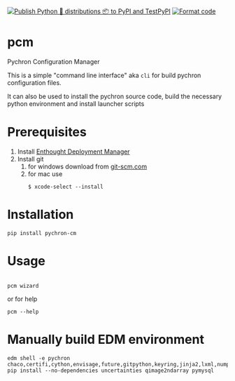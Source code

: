 [![Publish Python 🐍 distributions 📦 to PyPI and TestPyPI](https://github.com/PychronLabsLLC/pcm/actions/workflows/publish-to-pypi.yml/badge.svg)](https://github.com/PychronLabsLLC/pcm/actions/workflows/publish-to-pypi.yml)
[![Format code](https://github.com/PychronLabsLLC/pcm/actions/workflows/format_code.yml/badge.svg)](https://github.com/PychronLabsLLC/pcm/actions/workflows/format_code.yml)

# pcm 
Pychron Configuration Manager

This is a simple "command line interface" aka `cli` for build pychron configuration
files. 

It can also be used to install the pychron source code, build the necessary python environment and install launcher 
scripts

# Prerequisites
1. Install [Enthought Deployment Manager](https://assets.enthought.com/downloads/edm/?_ga=2.140098611.1251917361.1656174688-1854424385.1656174688)
2. Install git
   1. for windows download from [git-scm.com](https://git-scm.com/download/win) 
   2. for mac use 
      ```shell
      $ xcode-select --install
      ```


# Installation

```shell
pip install pychron-cm
```

# Usage


```shell

pcm wizard
```
or for help

```shell
pcm --help
```


# Manually build EDM environment
```shell
edm shell -e pychron chaco,certifi,cython,envisage,future,gitpython,keyring,jinja2,lxml,numpy,pandas,patsy,pillow,pip,pyface,pyparsing,pyproj,pyqt5,pytables,pyyaml,pygments,qt,Reportlab,requests,scipy,sqlalchemy,traits,xlrd,xlsxwriter,xlwt,statsmodels
pip install --no-dependencies uncertainties qimage2ndarray pymysql
```
